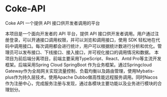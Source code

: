 # Coke-API
Coke API 一个提供 API 接口供开发者调用的平台

本项目是一个面向开发者的 API 平台，提供 API 接口供开发者调用。用户通过注册登录，可以开通接口调用权限，并可以浏览和调用接口，使用 SDK 轻松地在代码中调用接口。每次调用都会进行统计，用户可以根据统计数进行分析和优化。管理员可以发布接口、下线接口、接入接口，并可视化接口的调用情况和数据。
本项目为前后端分离项目，前端主要采用TypeScript、React、Antd Pro等主流开发框架。后端采用Spring Cloud SpringBoot 作为业务框架。通过Springcloud Gateway作为全局网关实现流量控制、负载均衡以及路由管理，使用Mybatis-plus作为持久层技术。使用Apache Dubbo做高性能远程服务调用。同时Nacos作为注册中心，完成服务注册与发现，通过各模块主要功能以及业务进行模块的合理划分。






